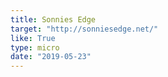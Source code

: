 ```yaml
---
title: Sonnies Edge
target: "http://sonniesedge.net/"
like: True
type: micro
date: "2019-05-23"
---
```




